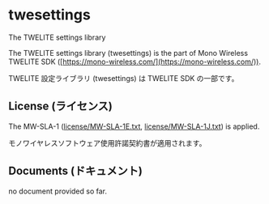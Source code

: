 # twesettings
The TWELITE settings library

The TWELITE settings library (twesettings) is the part of Mono Wireless TWELITE SDK ([https://mono-wireless.com/](https://mono-wireless.com/)).

TWELITE 設定ライブラリ (twesettings) は TWELITE SDK の一部です。

## License (ライセンス)
The MW-SLA-1 ([license/MW-SLA-1E.txt](license/MW-SLA-1E.txt), [license/MW-SLA-1J.txt](license/MW-SLA-1J.txt)) is applied.

モノワイヤレスソフトウェア使用許諾契約書が適用されます。

## Documents (ドキュメント)
no document provided so far.

